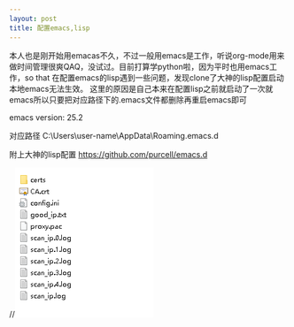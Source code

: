 ```yaml
---
layout: post
title: 配置emacs,lisp
---
```

  本人也是刚开始用emacas不久，不过一般用emacs是工作，听说org-mode用来做时间管理很爽QAQ，没试过。目前打算学python啦，因为平时也用emacs工作，so that 
  在配置emacs的lisp遇到一些问题，发现clone了大神的lisp配置启动本地emacs无法生效。
  这里的原因是自己本来在配置lisp之前就启动了一次就emacs所以只要把对应路径下的.emacs文件都删除再重启emacs即可
  
  emacs version: 25.2
  
  对应路径
  C:\Users\user-name\AppData\Roaming\.emacs.d
  
  附上大神的lisp配置
  https://github.com/purcell/emacs.d
  
//![_config.yml](/images/screenshot_xx_net_problem.png)
  
  
